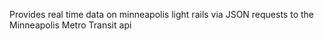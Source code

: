 Provides real time data on minneapolis light rails via JSON requests to the Minneapolis Metro Transit api
